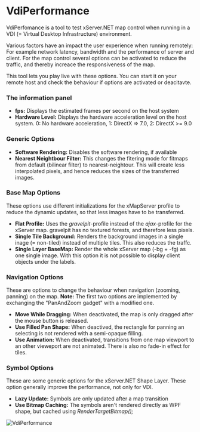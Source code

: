 # VdiPerformance

VdiPerfomance is a tool to test xServer.NET map control when running in a VDI (= Virtual Desktop Infrastructure) environment.

Various factors have an impact the user experience when running remotely: For example network latency, bandwidth and the performance of server and client. For the map control several options can be activated to reduce the traffic, and thereby increace the responsiveness of the map.

This tool lets you play live with these options. You can start it on your remote host and check the behaviour if options are activated or deacitavte.

### The information panel
- **fps:** Displays the estimated frames per second on the host system
- **Hardware Level:** Displays the hardware acceleration level on the host system. 0: No hardware acceleration, 1: DirectX => 7.0, 2: DirectX >= 9.0

### Generic Options
- **Software Rendering:** Disables the software rendering, if available
- **Nearest Neightbour Filter:** This changes the fitering mode for fitmaps from default (bilinear filter) to nearest-neightour. This will create less interpolated pixels, and hence reduces the sizes of the transferred images.

### Base Map Options
These options use different initializations for the xMapServer profile to reduce the dynamic updates, so that less images have to be transferred.
- **Flat Profile:** Uses the *gravelpit*-profile instead of the *ajax*-profile for the xServer map. gravelpit has no textured forests, and therefore less pixels.
- **Single Tile Background:** Renders the background images in a single inage (= non-tiled) instead of multiple tiles. This also reduces the traffc.
- **Single Layer BaseMap:** Render the whole xServer map (-bg + -fg) as one single image. With this option it is not possible to display client objects under the labels.

### Navigation Options
These are options to change the behaviour when navigation (zooming, panning) on the map. **Note:** The first two options are implemented by exchanging the "PanAndZoom gadget" with a modified one.
- **Move While Dragging:** When deactivated, the map is only dragged after the mouse button is released.
- **Use Filled Pan Shape:** When deactived, the rectangle for panning an selecting is not rendered with a semi-opaque filling.
- **Use Animation:** When deactivated, transitions from one map viewport to an other vieweport are not animated. There is also no fade-in effect for tiles.

### Symbol Options
These are some generic options for the xServer.NET Shape Layer. These option generally improve the performance, not only for VDI.
- **Lazy Update:** Symbols are only updated after a map transition
- **Use Bitmap Caching:** The symbols aren't rendered directly as WPF shape, but cached using *RenderTargetBitmap();*

![VdiPerformance](https://github.com/ptv-logistics/xservernet-bin/blob/master/Screenshots/VdiPerformance.png "VdiPerformance")